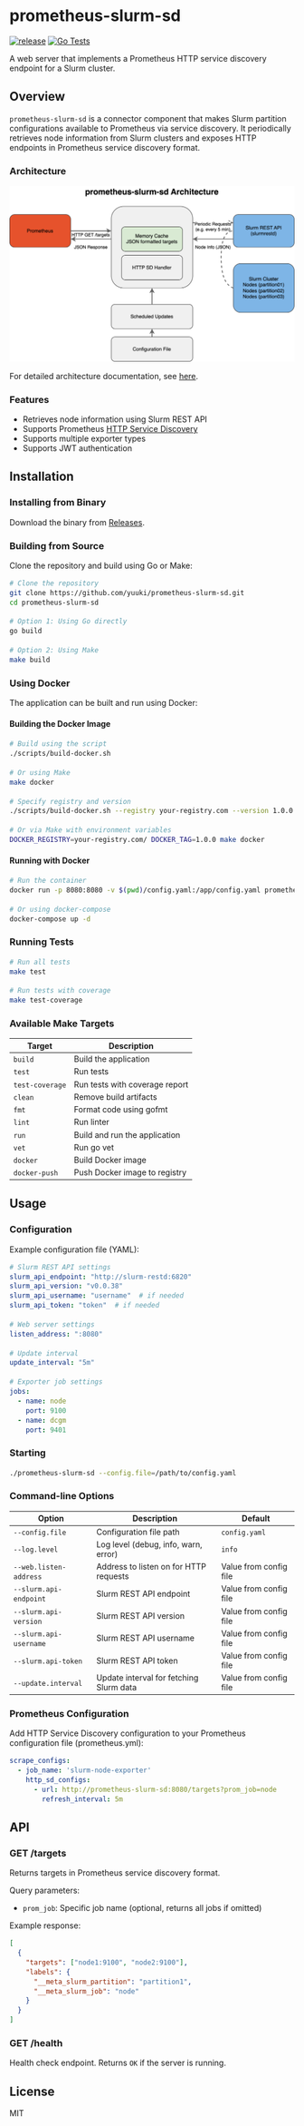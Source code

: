 # prometheus-slurm-sd

[![release](https://github.com/yuuki/prometheus-slurm-sd/actions/workflows/release.yml/badge.svg)](https://github.com/yuuki/prometheus-slurm-sd/actions/workflows/release.yml)
[![Go Tests](https://github.com/yuuki/prometheus-slurm-sd/actions/workflows/test.yml/badge.svg)](https://github.com/yuuki/prometheus-slurm-sd/actions/workflows/test.yml)

A web server that implements a Prometheus HTTP service discovery endpoint for a Slurm cluster.

## Overview

`prometheus-slurm-sd` is a connector component that makes Slurm partition configurations available to Prometheus via service discovery. It periodically retrieves node information from Slurm clusters and exposes HTTP endpoints in Prometheus service discovery format.

### Architecture

![prometheus-slurm-sd architecture](docs/architecture.drawio.svg)

For detailed architecture documentation, see [here](docs/architecture.md).

### Features

- Retrieves node information using Slurm REST API
- Supports Prometheus [HTTP Service Discovery](https://prometheus.io/docs/prometheus/latest/http_sd/)
- Supports multiple exporter types
- Supports JWT authentication

## Installation

### Installing from Binary

Download the binary from [Releases](https://github.com/yuuki/prometheus-slurm-sd/releases).

### Building from Source

Clone the repository and build using Go or Make:

```bash
# Clone the repository
git clone https://github.com/yuuki/prometheus-slurm-sd.git
cd prometheus-slurm-sd

# Option 1: Using Go directly
go build

# Option 2: Using Make
make build
```

### Using Docker

The application can be built and run using Docker:

#### Building the Docker Image

```bash
# Build using the script
./scripts/build-docker.sh

# Or using Make
make docker

# Specify registry and version
./scripts/build-docker.sh --registry your-registry.com --version 1.0.0

# Or via Make with environment variables
DOCKER_REGISTRY=your-registry.com/ DOCKER_TAG=1.0.0 make docker
```

#### Running with Docker

```bash
# Run the container
docker run -p 8080:8080 -v $(pwd)/config.yaml:/app/config.yaml prometheus-slurm-sd

# Or using docker-compose
docker-compose up -d
```

### Running Tests

```bash
# Run all tests
make test

# Run tests with coverage
make test-coverage
```

### Available Make Targets

| Target | Description |
|--------|-------------|
| `build` | Build the application |
| `test` | Run tests |
| `test-coverage` | Run tests with coverage report |
| `clean` | Remove build artifacts |
| `fmt` | Format code using gofmt |
| `lint` | Run linter |
| `run` | Build and run the application |
| `vet` | Run go vet |
| `docker` | Build Docker image |
| `docker-push` | Push Docker image to registry |

## Usage

### Configuration

Example configuration file (YAML):

```yaml
# Slurm REST API settings
slurm_api_endpoint: "http://slurm-restd:6820"
slurm_api_version: "v0.0.38"
slurm_api_username: "username"  # if needed
slurm_api_token: "token"  # if needed

# Web server settings
listen_address: ":8080"

# Update interval
update_interval: "5m"

# Exporter job settings
jobs:
  - name: node
    port: 9100
  - name: dcgm
    port: 9401
```

### Starting

```bash
./prometheus-slurm-sd --config.file=/path/to/config.yaml
```

### Command-line Options

| Option | Description | Default |
|--------|-------------|---------|
| `--config.file` | Configuration file path | `config.yaml` |
| `--log.level` | Log level (debug, info, warn, error) | `info` |
| `--web.listen-address` | Address to listen on for HTTP requests | Value from config file |
| `--slurm.api-endpoint` | Slurm REST API endpoint | Value from config file |
| `--slurm.api-version` | Slurm REST API version | Value from config file |
| `--slurm.api-username` | Slurm REST API username | Value from config file |
| `--slurm.api-token` | Slurm REST API token | Value from config file |
| `--update.interval` | Update interval for fetching Slurm data | Value from config file |

### Prometheus Configuration

Add HTTP Service Discovery configuration to your Prometheus configuration file (prometheus.yml):

```yaml
scrape_configs:
  - job_name: 'slurm-node-exporter'
    http_sd_configs:
      - url: http://prometheus-slurm-sd:8080/targets?prom_job=node
        refresh_interval: 5m
```

## API

### GET /targets

Returns targets in Prometheus service discovery format.

Query parameters:
- `prom_job`: Specific job name (optional, returns all jobs if omitted)

Example response:

```json
[
  {
    "targets": ["node1:9100", "node2:9100"],
    "labels": {
      "__meta_slurm_partition": "partition1",
      "__meta_slurm_job": "node"
    }
  }
]
```

### GET /health

Health check endpoint. Returns `OK` if the server is running.

## License

MIT
